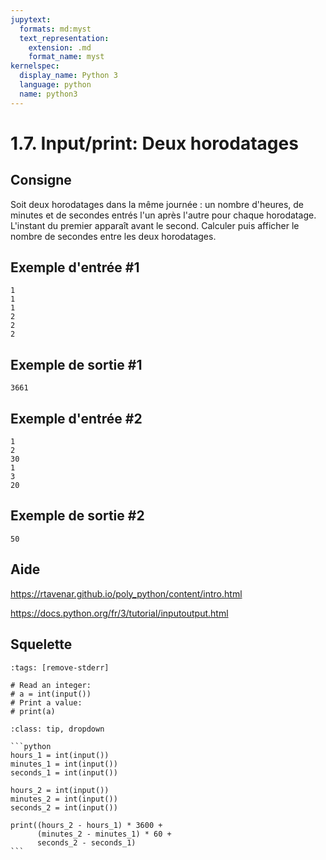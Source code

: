 ```yaml
---
jupytext:
  formats: md:myst
  text_representation:
    extension: .md
    format_name: myst
kernelspec:
  display_name: Python 3
  language: python
  name: python3
---
```


# 1.7. Input/print: Deux horodatages

## Consigne

Soit deux horodatages dans la même journée : un nombre d'heures, de minutes et de secondes entrés l'un après l'autre pour chaque horodatage. L'instant du premier apparaît avant le second.
Calculer puis afficher le nombre de secondes entre les deux horodatages.

## Exemple d'entrée #1

```
1
1
1
2
2
2
```

## Exemple de sortie #1

```
3661
```

## Exemple d'entrée #2

```
1
2
30
1
3
20
```

## Exemple de sortie #2

```
50
```

## Aide

https://rtavenar.github.io/poly_python/content/intro.html

https://docs.python.org/fr/3/tutorial/inputoutput.html

## Squelette

```{code-cell} python
:tags: [remove-stderr]

# Read an integer:
# a = int(input())
# Print a value:
# print(a)
```

````{admonition} Cliquez ici pour voir la solution
:class: tip, dropdown

```python
hours_1 = int(input())
minutes_1 = int(input())
seconds_1 = int(input())

hours_2 = int(input())
minutes_2 = int(input())
seconds_2 = int(input())

print((hours_2 - hours_1) * 3600 +
      (minutes_2 - minutes_1) * 60 +
      seconds_2 - seconds_1)
```
````
